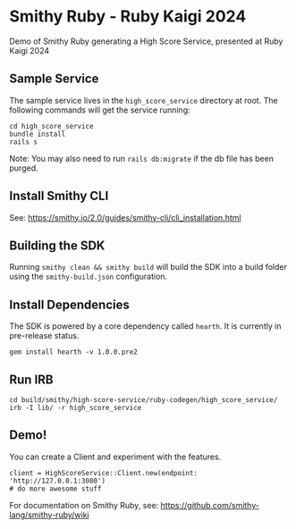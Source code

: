 # Smithy Ruby - Ruby Kaigi 2024
Demo of Smithy Ruby generating a High Score Service, presented at Ruby Kaigi 2024

## Sample Service
The sample service lives in the `high_score_service` directory at root. The following commands will get the service running:

```
cd high_score_service
bundle install
rails s
```

Note: You may also need to run `rails db:migrate` if the db file has been purged.

## Install Smithy CLI

See: https://smithy.io/2.0/guides/smithy-cli/cli_installation.html

## Building the SDK

Running `smithy clean && smithy build` will build the SDK into a build folder using the `smithy-build.json` configuration.

## Install Dependencies

The SDK is powered by a core dependency called `hearth`. It is currently in pre-release status.

```
gem install hearth -v 1.0.0.pre2
```

## Run IRB

```
cd build/smithy/high-score-service/ruby-codegen/high_score_service/
irb -I lib/ -r high_score_service
```

## Demo!

You can create a Client and experiment with the features.

```
client = HighScoreService::Client.new(endpoint: 'http://127.0.0.1:3000')
# do more awesome stuff
```

For documentation on Smithy Ruby, see: https://github.com/smithy-lang/smithy-ruby/wiki
